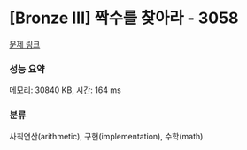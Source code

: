 # [Bronze III] 짝수를 찾아라 - 3058 

[문제 링크](https://www.acmicpc.net/problem/3058) 

### 성능 요약

메모리: 30840 KB, 시간: 164 ms

### 분류

사칙연산(arithmetic), 구현(implementation), 수학(math)

